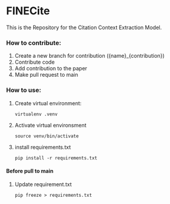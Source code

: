 # FINECite
This is the Repository for the Citation Context Extraction Model.

### How to contribute:
1. Create a new branch for contribution ({name}_{contribution})
2. Contribute code
3. Add contribution to the paper
4. Make pull request to main

### How to use:

1. Create virtual environment:
    ```
    virtualenv .venv
    ```

2. Activate virtual environsment
    ```
    source venv/bin/activate
    ```

3. install requirements.txt
    ```
    pip install -r requirements.txt
    ```

#### Before pull to main

1. Update requirement.txt
    ```
    pip freeze > requirements.txt
    ```


